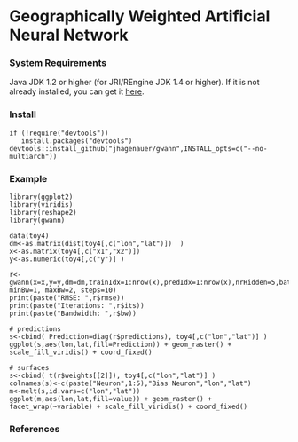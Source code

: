 # Geographically Weighted Artificial Neural Network

### System Requirements

Java JDK 1.2 or higher (for JRI/REngine JDK 1.4 or higher). If it is not already installed, you can get it [here](https://www.oracle.com/java/technologies/javase-downloads.html).

### Install
    if (!require("devtools"))
       install.packages("devtools")
    devtools::install_github("jhagenauer/gwann",INSTALL_opts=c("--no-multiarch"))
    
### Example

    library(ggplot2)
    library(viridis)
    library(reshape2)
    library(gwann)

    data(toy4)
    dm<-as.matrix(dist(toy4[,c("lon","lat")])  )
    x<-as.matrix(toy4[,c("x1","x2")])
    y<-as.numeric(toy4[,c("y")] )

    r<-gwann(x=x,y=y,dm=dm,trainIdx=1:nrow(x),predIdx=1:nrow(x),nrHidden=5,batchSize=100,lr=0.01,adaptive=F,gridSearch=T, minBw=1, maxBw=2, steps=10)
    print(paste("RMSE: ",r$rmse))
    print(paste("Iterations: ",r$its))
    print(paste("Bandwidth: ",r$bw))

    # predictions
    s<-cbind( Prediction=diag(r$predictions), toy4[,c("lon","lat")] )
    ggplot(s,aes(lon,lat,fill=Prediction)) + geom_raster() + scale_fill_viridis() + coord_fixed()

    # surfaces
    s<-cbind( t(r$weights[[2]]), toy4[,c("lon","lat")] )
    colnames(s)<-c(paste("Neuron",1:5),"Bias Neuron","lon","lat")
    m<-melt(s,id.vars=c("lon","lat"))
    ggplot(m,aes(lon,lat,fill=value)) + geom_raster() + facet_wrap(~variable) + scale_fill_viridis() + coord_fixed()

### References
